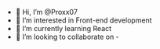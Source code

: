 - 👋 Hi, I’m @Proxx07
- 👀 I’m interested in Front-end development
- 🌱 I’m currently learning React
- 💞️ I’m looking to collaborate on -

<!---
Proxx07/Proxx07 is a ✨ special ✨ repository because its `README.md` (this file) appears on your GitHub profile.
You can click the Preview link to take a look at your changes.
--->
